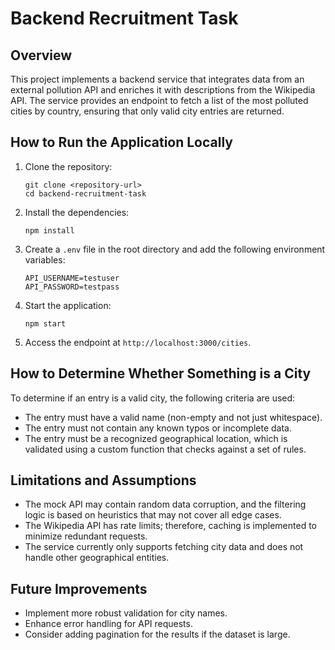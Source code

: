 # Backend Recruitment Task

## Overview
This project implements a backend service that integrates data from an external pollution API and enriches it with descriptions from the Wikipedia API. The service provides an endpoint to fetch a list of the most polluted cities by country, ensuring that only valid city entries are returned.

## How to Run the Application Locally
1. Clone the repository:
   ```
   git clone <repository-url>
   cd backend-recruitment-task
   ```

2. Install the dependencies:
   ```
   npm install
   ```

3. Create a `.env` file in the root directory and add the following environment variables:
   ```
   API_USERNAME=testuser
   API_PASSWORD=testpass
   ```

4. Start the application:
   ```
   npm start
   ```

5. Access the endpoint at `http://localhost:3000/cities`.

## How to Determine Whether Something is a City
To determine if an entry is a valid city, the following criteria are used:
- The entry must have a valid name (non-empty and not just whitespace).
- The entry must not contain any known typos or incomplete data.
- The entry must be a recognized geographical location, which is validated using a custom function that checks against a set of rules.

## Limitations and Assumptions
- The mock API may contain random data corruption, and the filtering logic is based on heuristics that may not cover all edge cases.
- The Wikipedia API has rate limits; therefore, caching is implemented to minimize redundant requests.
- The service currently only supports fetching city data and does not handle other geographical entities.

## Future Improvements
- Implement more robust validation for city names.
- Enhance error handling for API requests.
- Consider adding pagination for the results if the dataset is large.